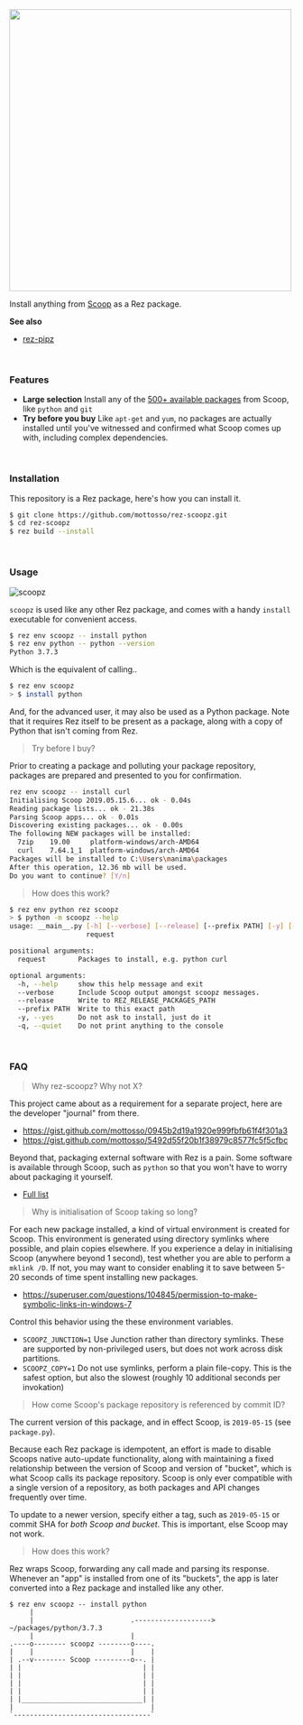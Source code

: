 <img width=500 src=https://user-images.githubusercontent.com/2152766/59205156-2eecb500-8b9a-11e9-8ad9-2ef1e167b7b8.png>

Install anything from [Scoop](https://scoop.sh/) as a Rez package.

**See also**

- [rez-pipz](https://github.com/mottosso/rez-pipz)

<br>

### Features

- **Large selection** Install any of the [500+ available packages](https://github.com/ScoopInstaller/Main/tree/master/bucket) from Scoop, like `python` and `git`
- **Try before you buy** Like `apt-get` and `yum`, no packages are actually installed until you've witnessed and confirmed what Scoop comes up with, including complex dependencies.

<br>

### Installation

This repository is a Rez package, here's how you can install it.

```bash
$ git clone https://github.com/mottosso/rez-scoopz.git
$ cd rez-scoopz
$ rez build --install
```

<br>

### Usage

![scoopz](https://user-images.githubusercontent.com/2152766/59216542-bbf03800-8bb3-11e9-85a0-421df2b85f37.gif)

`scoopz` is used like any other Rez package, and comes with a handy `install` executable for convenient access.

```bash
$ rez env scoopz -- install python
$ rez env python -- python --version
Python 3.7.3
```

Which is the equivalent of calling..

```bash
$ rez env scoopz
> $ install python
```

And, for the advanced user, it may also be used as a Python package. Note that it requires Rez itself to be present as a package, along with a copy of Python that isn't coming from Rez.

> Try before I buy?

Prior to creating a package and polluting your package repository, packages are prepared and presented to you for confirmation.

```bash
rez env scoopz -- install curl
Initialising Scoop 2019.05.15.6... ok - 0.04s
Reading package lists... ok - 21.38s
Parsing Scoop apps... ok - 0.01s
Discovering existing packages... ok - 0.00s
The following NEW packages will be installed:
  7zip    19.00     platform-windows/arch-AMD64
  curl    7.64.1_1  platform-windows/arch-AMD64
Packages will be installed to C:\Users\manima\packages
After this operation, 12.36 mb will be used.
Do you want to continue? [Y/n]
```

> How does this work?

```bash
$ rez env python rez scoopz
> $ python -m scoopz --help
usage: __main__.py [-h] [--verbose] [--release] [--prefix PATH] [-y] [-q]
                   request

positional arguments:
  request        Packages to install, e.g. python curl

optional arguments:
  -h, --help     show this help message and exit
  --verbose      Include Scoop output amongst scoopz messages.
  --release      Write to REZ_RELEASE_PACKAGES_PATH
  --prefix PATH  Write to this exact path
  -y, --yes      Do not ask to install, just do it
  -q, --quiet    Do not print anything to the console
```

<br>

### FAQ

> Why rez-scoopz? Why not X?

This project came about as a requirement for a separate project, here are the developer "journal" from there.

- https://gist.github.com/mottosso/0945b2d19a1920e999fbfb61f4f301a3
- https://gist.github.com/mottosso/5492d55f20b1f38979c8577fc5f5cfbc

Beyond that, packaging external software with Rez is a pain. Some software is available through Scoop, such as `python` so that you won't have to worry about packaging it yourself.

- [Full list](https://github.com/ScoopInstaller/Main/tree/master/bucket)

> Why is initialisation of Scoop taking so long?

For each new package installed, a kind of virtual environment is created for Scoop. This environment is generated using directory symlinks where possible, and plain copies elsewhere. If you experience a delay in initialising Scoop (anywhere beyond 1 second), test whether you are able to perform a `mklink /D`. If not, you may want to consider enabling it to save between 5-20 seconds of time spent installing new packages.

- https://superuser.com/questions/104845/permission-to-make-symbolic-links-in-windows-7

Control this behavior using the these environment variables.

- `SCOOPZ_JUNCTION=1` Use Junction rather than directory symlinks. These are supported by non-privileged users, but does not work across disk partitions.
- `SCOOPZ_COPY=1` Do not use symlinks, perform a plain file-copy. This is the safest option, but also the slowest (roughly 10 additional seconds per invokation)

> How come Scoop's package repository is referenced by commit ID?

The current version of this package, and in effect Scoop, is `2019-05-15` (see `package.py`).

Because each Rez package is idempotent, an effort is made to disable Scoops native auto-update functionality, along with maintaining a fixed relationship between the version of Scoop and version of "bucket", which is what Scoop calls its package repository. Scoop is only ever compatible with a single version of a repository, as both packages and API changes frequently over time.

To update to a newer version, specify either a tag, such as `2019-05-15` or commit SHA for *both Scoop and bucket*. This is important, else Scoop may not work.

> How does this work?

Rez wraps Scoop, forwarding any call made and parsing its response. Whenever an "app" is installed from one of its "buckets", the app is later converted into a Rez package and installed like any other.

```
$ rez env scoopz -- install python
     |
     |                        .-------------------> ~/packages/python/3.7.3
     |                        |
.----o-------- scoopz --------o----.
|    |                        |    |
| .--v-------- Scoop ---------o--. |
| |                              | |
| |                              | |
| |                              | |
| |                              | |
| |______________________________| |
|                                  |
`----------------------------------`

```

<br>
